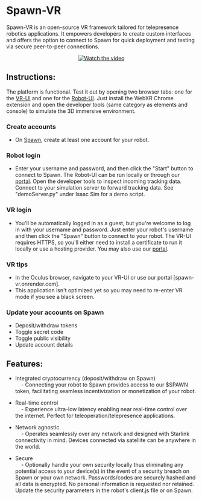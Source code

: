 # Spawn-VR

Spawn-VR is an open-source VR framework tailored for telepresence robotics applications. It empowers developers to create custom interfaces and offers the option to connect to Spawn for quick deployment and testing via secure peer-to-peer connections.
<div align="center">
  <a href="https://youtu.be/RPz4-uel9Uk?si=XMEG3FItI1AMAv_V" target="_blank">
    <img src="https://img.youtube.com/vi/RPz4-uel9Uk/0.jpg" alt="Watch the video">
  </a>
</div>

## Instructions:

The platform is functional. Test it out by opening two browser tabs: one for the [VR-UI](https://spawn-vr.onrender.com) and one for the [Robot-UI](https://robot-csyy.onrender.com). Just install the WebXR Chrome extension and open the developer tools (same category as elements and console) to simulate the 3D immersive environment.

### Create accounts
- On [Spawn](https://sp4wn.com), create at least one account for your robot. 

### Robot login
- Enter your username and password, and then click the "Start" button to connect to Spawn. The Robot-UI can be run locally or through our [portal](https://robot-csyy.onrender.com). Open the developer tools to inspect incoming tracking data. Connect to your simulation server to forward tracking data. See "demoServer.py" under Isaac Sim for a demo script. 

### VR login
- You'll be automatically logged in as a guest, but you're welcome to log in with your username and password. Just enter your robot's username and then click the "Spawn" button to connect to your robot. The VR-UI requires HTTPS, so you'll either need to install a certificate to run it locally or use a hosting provider. You may also use our [portal](https://spawn-vr.onrender.com). 

### VR tips
- In the Oculus browser, navigate to your VR-UI or use our portal [spawn-vr.onrender.com].
- This application isn't optimized yet so you may need to re-enter VR mode if you see a black screen. 

### Update your accounts on Spawn
- Deposit/withdraw tokens
- Toggle secret code
- Toggle public visibility
- Update account details

## Features: 

- Integrated cryptocurrency (deposit/withdraw on Spawn)  
    &nbsp;&nbsp;&nbsp;&nbsp;- Connecting your robot to Spawn provides access to our $SPAWN token, facilitating seamless incentivization or monetization of your robot.

- Real-time control  
    &nbsp;&nbsp;&nbsp;&nbsp;- Experience ultra-low latency enabling near real-time control over the internet. Perfect for teleoperation/telepresence applications.

-  Network agnostic  
    &nbsp;&nbsp;&nbsp;&nbsp;- Operates seamlessly over any network and designed with Starlink connectivity in mind. Devices connected via satellite can be anywhere in the world.

- Secure  
    &nbsp;&nbsp;&nbsp;&nbsp;- Optionally handle your own security locally thus eliminating any potential access to your device(s) in the event of a security breach on Spawn or your own network. Passwords/codes are securely hashed and all data is encrypted. No personal information is requested nor retained. Update the security parameters in the robot's client.js file or on Spawn.
